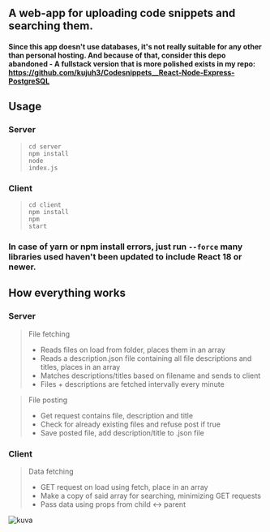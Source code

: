 ## A web-app for uploading code snippets and searching them.
#### Since this app doesn't use databases, it's not really suitable for any other than personal hosting. And because of that, consider this depo abandoned - A fullstack version that is more polished exists in my repo: <link>https://github.com/kujuh3/Codesnippets__React-Node-Express-PostgreSQL</link>  
####

## Usage

### Server
><code>cd server</code><br>
<code>npm install</code><br>
<code>node index.js</code><br>

### Client
><code>cd client</code><br>
<code>npm install</code><br>
<code>npm start</code><br>

### In case of yarn or npm install errors, just run <code>--force</code> many libraries used haven't been updated to include React 18 or newer.

## How everything works

### Server
>File fetching
>- Reads files on load from folder, places them in an array
>- Reads a description.json file containing all file descriptions and titles, places in an array
>- Matches descriptions/titles based on filename and sends to client
>- Files + descriptions are fetched intervally every minute

>File posting
>- Get request contains file, description and title
>- Check for already existing files and refuse post if true
>- Save posted file, add description/title to .json file

### Client
>Data fetching
>- GET request on load using fetch, place in an array
>- Make a copy of said array for searching, minimizing GET requests
>- Pass data using props from child <-> parent

![kuva](https://user-images.githubusercontent.com/66220187/170560380-a411e202-482a-414e-a9b3-ae781751f8eb.png)
